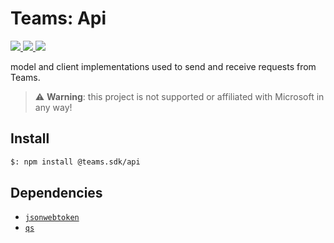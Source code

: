 # Teams: Api

<p>
    <a href="https://www.npmjs.com/package/@teams.sdk/api" target="_blank">
        <img src="https://img.shields.io/npm/v/@teams.sdk/api" />
    </a>
    <a href="https://www.npmjs.com/package/@teams.sdk/api?activeTab=code" target="_blank">
        <img src="https://img.shields.io/bundlephobia/min/@teams.sdk/api" />
    </a>
    <a href="https://www.npmjs.com/package/@teams.sdk/api?activeTab=dependencies" target="_blank">
        <img src="https://img.shields.io/librariesio/release/npm/@teams.sdk/api" />
    </a>
</p>

model and client implementations used to send and receive requests from Teams.

> ⚠️ **Warning**: this project is not supported or affiliated with Microsoft in any way!

## Install

```bash
$: npm install @teams.sdk/api
```

## Dependencies

-   [`jsonwebtoken`](https://www.npmjs.com/package/jsonwebtoken)
-   [`qs`](https://www.npmjs.com/package/qs)

